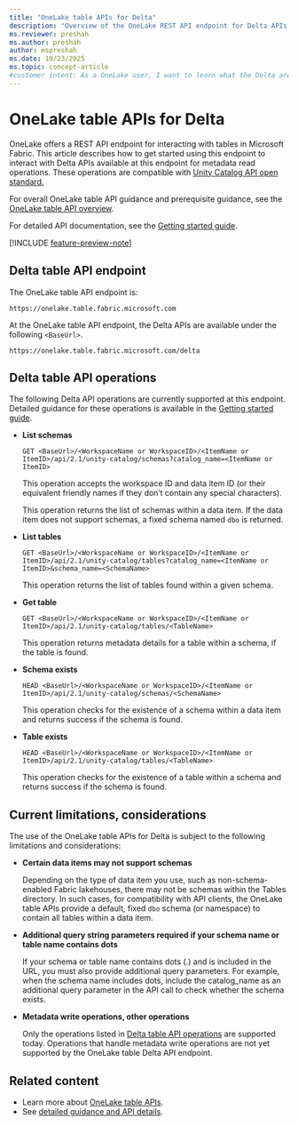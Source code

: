 ```yaml
---
title: "OneLake table APIs for Delta"
description: "Overview of the OneLake REST API endpoint for Delta APIs in Microsoft Fabric."
ms.reviewer: preshah
ms.author: preshah
author: mspreshah
ms.date: 10/23/2025
ms.topic: concept-article
#customer intent: As a OneLake user, I want to learn what the Delta are, what operations they support, and any current limitations or considerations, so that I can understand how to interact with my Fabric data using the Delta API standard.
---
```


# OneLake table APIs for Delta

OneLake offers a REST API endpoint for interacting with tables in Microsoft Fabric. This article describes how to get started using this endpoint to interact with Delta APIs available at this endpoint for metadata read operations. These operations are compatible with [Unity Catalog API open standard.](https://github.com/unitycatalog/unitycatalog/tree/main/api)

For overall OneLake table API guidance and prerequisite guidance, see the [OneLake table API overview](./table-apis-overview.md).

For detailed API documentation, see the [Getting started guide](./delta-table-apis-getting-started.md#example-requests-and-responses). 

[!INCLUDE [feature-preview-note](../../includes/feature-preview-note.md)]

## Delta table API endpoint

The OneLake table API endpoint is:

```
https://onelake.table.fabric.microsoft.com
```

At the OneLake table API endpoint, the Delta APIs are available under the following `<BaseUrl>`. 

```
https://onelake.table.fabric.microsoft.com/delta
```

## Delta table API operations

The following Delta API operations are currently supported at this endpoint. Detailed guidance for these operations is available in the [Getting started guide](./delta-table-apis-getting-started.md#example-requests-and-responses).

- **List schemas**
    
    `GET <BaseUrl>/<WorkspaceName or WorkspaceID>/<ItemName or ItemID>/api/2.1/unity-catalog/schemas?catalog_name=<ItemName or ItemID>`

    This operation accepts the workspace ID and data item ID (or their equivalent friendly names if they don’t contain any special characters). 
    
    This operation returns the list of schemas within a data item. If the data item does not support schemas, a fixed schema named `dbo` is returned.

- **List tables**

    `GET <BaseUrl>/<WorkspaceName or WorkspaceID>/<ItemName or ItemID>/api/2.1/unity-catalog/tables?catalog_name=<ItemName or ItemID>&schema_name=<SchemaName>`

    This operation returns the list of tables found within a given schema.

- **Get table**

    `GET <BaseUrl>/<WorkspaceName or WorkspaceID>/<ItemName or ItemID>/api/2.1/unity-catalog/tables/<TableName>`

    This operation returns metadata details for a table within a schema, if the table is found.

- **Schema exists**

    `HEAD <BaseUrl>/<WorkspaceName or WorkspaceID>/<ItemName or ItemID>/api/2.1/unity-catalog/schemas/<SchemaName>`

    This operation checks for the existence of a schema within a data item and returns success if the schema is found.

- **Table exists**

    `HEAD <BaseUrl>/<WorkspaceName or WorkspaceID>/<ItemName or ItemID>/api/2.1/unity-catalog/tables/<TableName>`

    This operation checks for the existence of a table within a schema and returns success if the schema is found.

## Current limitations, considerations

The use of the OneLake table APIs for Delta is subject to the following limitations and considerations:

- **Certain data items may not support schemas**

    Depending on the type of data item you use, such as non-schema-enabled Fabric lakehouses, there may not be schemas within the Tables directory. In such cases, for compatibility with API clients, the OneLake table APIs provide a default, fixed `dbo` schema (or namespace) to contain all tables within a data item.

- **Additional query string parameters required if your schema name or table name contains dots**

    If your schema or table name contains dots (.) and is included in the URL, you must also provide additional query parameters. For example, when the schema name includes dots, include the catalog_name as an additional query parameter in the API call to check whether the schema exists.

- **Metadata write operations, other operations**

    Only the operations listed in [Delta table API operations](#delta-table-api-operations) are supported today. Operations that handle metadata write operations are not yet supported by the OneLake table Delta API endpoint. 

## Related content

- Learn more about [OneLake table APIs](./table-apis-overview.md).
- See [detailed guidance and API details](./delta-table-apis-getting-started.md).
